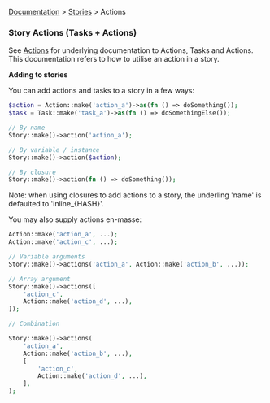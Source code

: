 [Documentation](/docs/documentation.md) > [Stories](/docs/stories.md) > Actions

### Story Actions (Tasks + Actions)

See [Actions](/docs/actions.md) for underlying documentation to Actions, Tasks and Actions. This documentation refers to how to utilise an action in a story.

**Adding to stories**

You can add actions and tasks to a story in a few ways:

```php
$action = Action::make('action_a')->as(fn () => doSomething());
$task = Task::make('task_a')->as(fn () => doSomethingElse());

// By name
Story::make()->action('action_a');

// By variable / instance
Story::make()->action($action);

// By closure
Story::make()->action(fn () => doSomething());
```

Note: when using closures to add actions to a story, the underling 'name' is defaulted to 'inline_{HASH}'.

You may also supply actions en-masse:

```php
Action::make('action_a', ...);
Action::make('action_c', ...);

// Variable arguments
Story::make()->actions('action_a', Action::make('action_b', ...));

// Array argument
Story::make()->actions([
    'action_c',
    Action::make('action_d', ...),
]);

// Combination

Story::make()->actions(
    'action_a',
    Action::make('action_b', ...),
    [
        'action_c',
        Action::make('action_d', ...),
    ],
);
```
